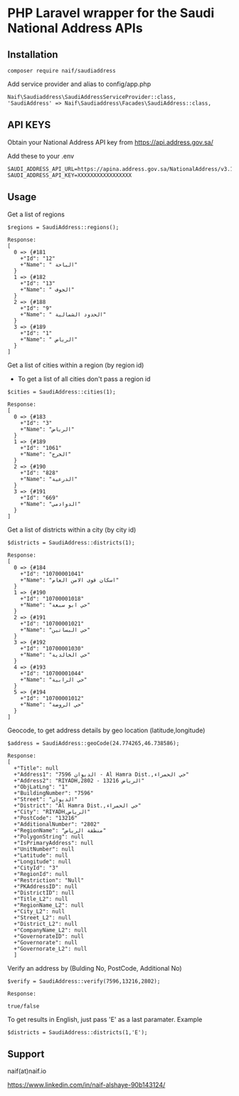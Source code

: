 # PHP Laravel wrapper for the Saudi National Address APIs

## Installation
```
composer require naif/saudiaddress
```

Add service provider and alias to config/app.php
```
Naif\Saudiaddress\SaudiAddressServiceProvider::class,
'SaudiAddress' => Naif\Saudiaddress\Facades\SaudiAddress::class,
```
## API KEYS
Obtain your National Address API key from https://api.address.gov.sa/

Add these to your .env
```
SAUDI_ADDRESS_API_URL=https://apina.address.gov.sa/NationalAddress/v3.1
SAUDI_ADDRESS_API_KEY=XXXXXXXXXXXXXXXXX
```
## Usage

Get a list of regions
```
$regions = SaudiAddress::regions();

Response:
[
  0 => {#181
    +"Id": "12"
    +"Name": " الباحة"
  }
  1 => {#182
    +"Id": "13"
    +"Name": " الجوف"
  }
  2 => {#188
    +"Id": "9"
    +"Name": " الحدود الشمالية"
  }
  3 => {#189
    +"Id": "1"
    +"Name": " الرياض"
  }
]
```
Get a list of cities within a region (by region id)
* To get a list of all cities don't pass a region id
```
$cities = SaudiAddress::cities(1);

Response:
[
  0 => {#183
    +"Id": "3"
    +"Name": "الرياض"
  }
  1 => {#189
    +"Id": "1061"
    +"Name": "الخرج"
  }
  2 => {#190
    +"Id": "828"
    +"Name": "الدرعية"
  }
  3 => {#191
    +"Id": "669"
    +"Name": "الدوادمي"
  }
]
```

Get a list of districts within a city (by city id)

```
$districts = SaudiAddress::districts(1);

Response:
[
  0 => {#184
    +"Id": "10700001041"
    +"Name": "اسكان قوى الامن العام"
  }
  1 => {#190
    +"Id": "10700001018"
    +"Name": "حي ابو سبعة"
  }
  2 => {#191
    +"Id": "10700001021"
    +"Name": "حي البساتين"
  }
  3 => {#192
    +"Id": "10700001030"
    +"Name": "حي الخالدية"
  }
  4 => {#193
    +"Id": "10700001044"
    +"Name": "حي الرابية"
  }
  5 => {#194
    +"Id": "10700001012"
    +"Name": "حي الروضة"
  }
]
```

Geocode, to get address details by geo location (latitude,longitude)
```
$address = SaudiAddress::geoCode(24.774265,46.738586);

Response:
[
  +"Title": null
  +"Address1": "7596 الديوان - Al Hamra Dist.,حي الحمراء"
  +"Address2": "RIYADH,الرياض 13216 - 2802"
  +"ObjLatLng": "1"
  +"BuildingNumber": "7596"
  +"Street": "الديوان"
  +"District": "Al Hamra Dist.,حي الحمراء"
  +"City": "RIYADH,الرياض"
  +"PostCode": "13216"
  +"AdditionalNumber": "2802"
  +"RegionName": "منطقة الرياض"
  +"PolygonString": null
  +"IsPrimaryAddress": null
  +"UnitNumber": null
  +"Latitude": null
  +"Longitude": null
  +"CityId": "3"
  +"RegionId": null
  +"Restriction": "Null"
  +"PKAddressID": null
  +"DistrictID": null
  +"Title_L2": null
  +"RegionName_L2": null
  +"City_L2": null
  +"Street_L2": null
  +"District_L2": null
  +"CompanyName_L2": null
  +"GovernorateID": null
  +"Governorate": null
  +"Governorate_L2": null
  ]
```

Verify an address by (Bulding No, PostCode, Additional No)
```
$verify = SaudiAddress::verify(7596,13216,2802);

Response:

true/false
```
To get results in English, just pass 'E' as a last paramater.
Example
```
$districts = SaudiAddress::districts(1,'E');
```

## Support
naif(at)naif.io

https://www.linkedin.com/in/naif-alshaye-90b143124/
